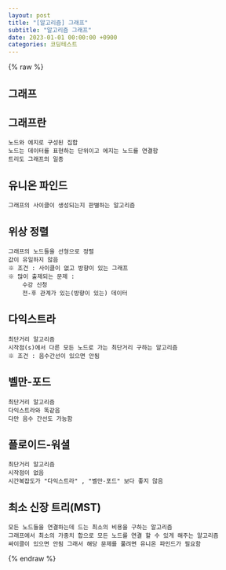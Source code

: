 ```yaml
---  
layout: post  
title: "[알고리즘] 그래프"  
subtitle: "알고리즘 그래프"  
date: 2023-01-01 00:00:00 +0900  
categories: 코딩테스트  
---  
```

{% raw %}  
## 그래프  
  
## 그래프란  
	노드와 에지로 구성된 집합  
	노드는 데이터를 표현하는 단위이고 에지는 노드를 연결함  
	트리도 그래프의 일종  
  
## 유니온 파인드  
	그래프의 사이클이 생성되는지 판별하는 알고리즘  
  
## 위상 정렬  
  
	그래프의 노드들을 선형으로 정렬  
	값이 유일하지 않음  
	※ 조건 : 사이클이 없고 방향이 있는 그래프  
	※ 많이 출제되는 문제 :  
		수강 신청  
		전-후 관계가 있는(방향이 있는) 데이터  
  
## 다익스트라  
	최단거리 알고리즘  
	시작점(s)에서 다른 모든 노드로 가는 최단거리 구하는 알고리즘  
	※ 조건 : 음수간선이 있으면 안됨  
  
## 벨만-포드  
	최단거리 알고리즘  
	다익스트라와 똑같음  
	다만 음수 간선도 가능함  
  
## 플로이드-워셜  
	최단거리 알고리즘  
	시작점이 없음  
	시간복잡도가 "다익스트라" , "벨만-포드" 보다 좋지 않음  
  
## 최소 신장 트리(MST)  
	모든 노드들을 연결하는데 드는 최소의 비용을 구하는 알고리즘  
	그래프에서 최소의 가중치 합으로 모든 노드를 연결 할 수 있게 해주는 알고리즘  
	싸이클이 있으면 안됨 그래서 해당 문제를 풀려면 유니온 파인드가 필요함  
  
{% endraw %}